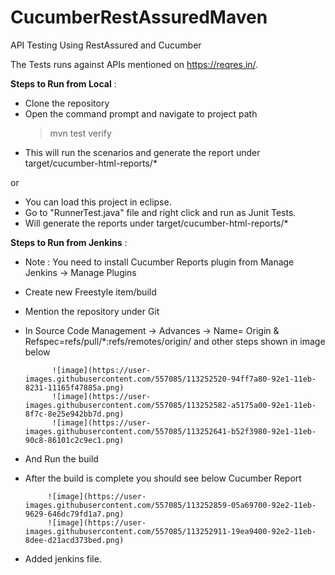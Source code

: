 # CucumberRestAssuredMaven
API Testing Using RestAssured and Cucumber

The Tests runs against APIs mentioned on https://reqres.in/.

**Steps to Run from Local** :
- Clone the repository
- Open the command prompt and navigate to project path
  >mvn test verify
- This will run the scenarios and generate the report under target/cucumber-html-reports/*

or 

- You can load this project in eclipse.
- Go to "RunnerTest.java" file and right click and run as Junit Tests.
- Will generate the reports under target/cucumber-html-reports/*

**Steps to Run from Jenkins** :
- Note : You need to install Cucumber Reports plugin from Manage Jenkins -> Manage Plugins
- Create new Freestyle item/build
- Mention the repository under Git
- In Source Code Management -> Advances -> Name= Origin & Refspec=refs/pull/*:refs/remotes/origin/ and other steps shown in image below

            ![image](https://user-images.githubusercontent.com/557085/113252520-94ff7a80-92e1-11eb-8231-11165f47885a.png)
            ![image](https://user-images.githubusercontent.com/557085/113252582-a5175a00-92e1-11eb-8f7c-8e25e942bb7d.png)
            ![image](https://user-images.githubusercontent.com/557085/113252641-b52f3980-92e1-11eb-90c8-86101c2c9ec1.png)

- And Run the build
- After the build is complete you should see below Cucumber Report

           ![image](https://user-images.githubusercontent.com/557085/113252859-05a69700-92e2-11eb-9629-646dc79fd1a7.png) 
           ![image](https://user-images.githubusercontent.com/557085/113252911-19ea9400-92e2-11eb-8dee-d21acd373bed.png)
           
- Added jenkins file.
